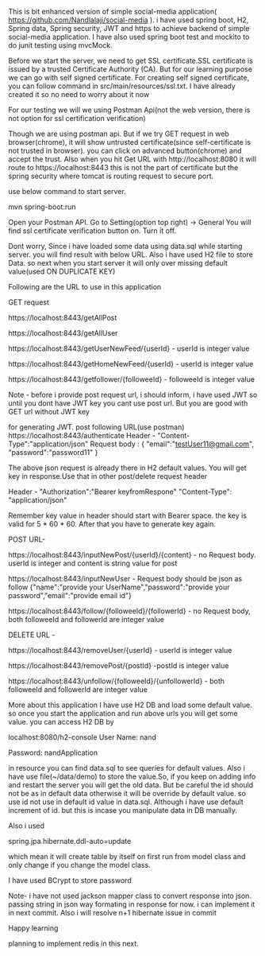This is bit enhanced version of simple social-media application( https://github.com/Nandlalaji/social-media ). i have used spring boot, H2, Spring data, Spring security, JWT and https to achieve backend of simple social-media application. I have also used spring boot test and mockito to do junit testing using mvcMock.

Before we start the server, we need to get SSL certificate.SSL certificate is issued by a trusted Certificate Authority (CA). But for our learning purpose we can go with self signed certificate. For creating self signed certificate, you can follow command in src/main/resources/ssl.txt. I have already created it so no need to worry about it now

For our testing we will we using Postman Api(not the web version, there is not option for ssl certification verification)

Though we are using postman api. But if we try GET request in web browser(chrome), it will show untrusted certificate(since self-certificate is not trusted in browser). you can click on advanced button(chrome) and accept the trust. Also when you hit Get URL with http://localhost:8080 it will route to https://localhost:8443 this is not the part of certificate but the spring security where tomcat is routing request to secure port.

use below command to start server.

mvn spring-boot:run

Open your Postman API. Go to Setting(option top right) -> General
You will find ssl certificate verification button on. Turn it off. 

Dont worry, Since i have loaded some data using data.sql while starting server. you will find result with below URL. Also i have used H2 file to store Data. so next when you start server it will only over missing default value(used ON DUPLICATE KEY)

Following are the URL to use in this application 

GET request 


https://localhost:8443/getAllPost

https://localhost:8443/getAllUser

https://localhost:8443/getUserNewFeed/{userId} - userId is integer value

https://localhost:8443/getHomeNewFeed/{userId} - userId is integer value

https://localhost:8443/getfollower/{followeeId} - followeeId is integer value

Note - before i provide post request url, i should inform, i have used JWT so until you dont have JWT key you cant use post url. But you are good with GET url without JWT key

for generating JWT. post following URL(use postman) https://localhost:8443/authenticate Header - "Content-Type":"application/json" Request body : { "email":"testUser11@gmail.com", "password":"password11" }

The above json request is already there in H2 default values. You will get key in response.Use that in other post/delete request header

Header - "Authorization":"Bearer keyfromRespone"
		"Content-Type": "application/json"

Remember key value in header should start with Bearer space. the key is valid for 5 * 60 * 60. After that you have to generate key again.


POST URL- 


https://localhost:8443/inputNewPost/{userId}/{content} - no Request body. userId is integer and content is string value for post

https://localhost:8443/inputNewUser - Request body should be json as follow {"name":"provide your UserName","password":"provide your password","email":"provide email id"}

https://localhost:8443/follow/{followeeId}/{followerId} - no Request body, both followeeId and followerId are integer value


DELETE URL - 

https://localhost:8443/removeUser/{userId}  - userId is integer value

https://localhost:8443/removePost/{postId}   -postId is integer value

https://localhost:8443/unfollow/{followeeId}/{unfollowerId} - both followeeId and followerId are integer value

More about this application I have use H2 DB and load some default value. so once you start the application and run above urls you will get some value. you can access H2 DB by

localhost:8080/h2-console User Name: nand

Password: nandApplication

in resource you can find data.sql to see queries for default values. Also i have use file(~/data/demo) to store the value.So, if you keep on adding info and restart the server you will get the old data. But be careful the id should not be as in default data otherwise it will be override by default value. so use id not use in default id value in data.sql. Although i have use default increment of id. but this is incase you manipulate data in DB manually.

Also i used

spring.jpa.hibernate.ddl-auto=update

which mean it will create table by itself on first run from model class and only change if you change the model class.

I have used BCrypt to store password

Note- i have not used jackson mapper class to convert response into json. passing string in json way formating in response for now. i can implement it in next commit. Also i will resolve n+1 hibernate issue in commit 

Happy learning

planning to implement redis in this next.
